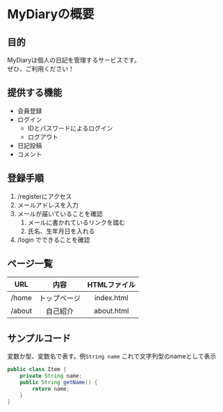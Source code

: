 # MyDiaryの概要
## 目的
MyDiaryは個人の日記を管理するサービスです。  
ぜひ、ご利用ください！

## 提供する機能
- 会員登録
- ログイン
    - IDとパスワードによるログイン
    - ログアウト
- 日記投稿
- コメント

## 登録手順
1. /registerにアクセス
1. メールアドレスを入力
1. メールが届いていることを確認
    1. メールに書かれているリンクを踏む
    1. 氏名、生年月日を入れる
1. /login でできることを確認

## ページ一覧
| URL| 内容 | HTMLファイル |
|:---:|:---:|:---:|
| /home | トップページ | index.html |
| /about| 自己紹介 | about.html |

## サンプルコード
変数か型、変数名で表す。例`String name` これで文字列型のnameとして表示
```java
public class Item {
    private String name;
    public String getName() {
        return name;
    }     
}
